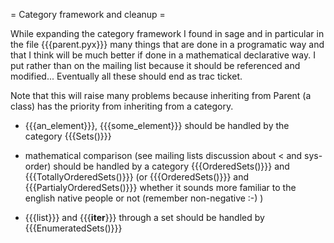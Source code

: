 = Category framework and cleanup =

While expanding the category framework I found in sage and in particular in the file {{{parent.pyx}}} many things that are done in a programatic way and that I think will be much better if done in a mathematical declarative way. I put rather than on the mailing list because it should be referenced and modified... Eventually all these should end as trac ticket. 

Note that this will raise many problems because inheriting from Parent (a class) has the priority from inheriting from a category.  


 * {{{an_element}}}, {{{some_element}}} should be handled by the category {{{Sets()}}}

 * mathematical comparison (see mailing lists discussion about < and sys-order) should be handled by a category {{{OrderedSets()}}} and {{{TotallyOrderedSets()}}} (or {{{OrderedSets()}}} and {{{PartialyOrderedSets()}}} whether it sounds more familiar to the english native people or not (remember non-negative :-) )

 * {{{list}}} and {{{__iter__}}} through a set should be handled by {{{EnumeratedSets()}}}
